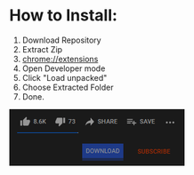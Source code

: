 

# How to Install:
1)  Download Repository
2) Extract Zip
3) [chrome://extensions](chrome://extensions)
4) Open Developer mode
5) Click "Load unpacked"
6) Choose Extracted Folder
7) Done.

![enter image description here](https://raw.githubusercontent.com/dovenokan/youtube-download-button/main/forexample.png)
